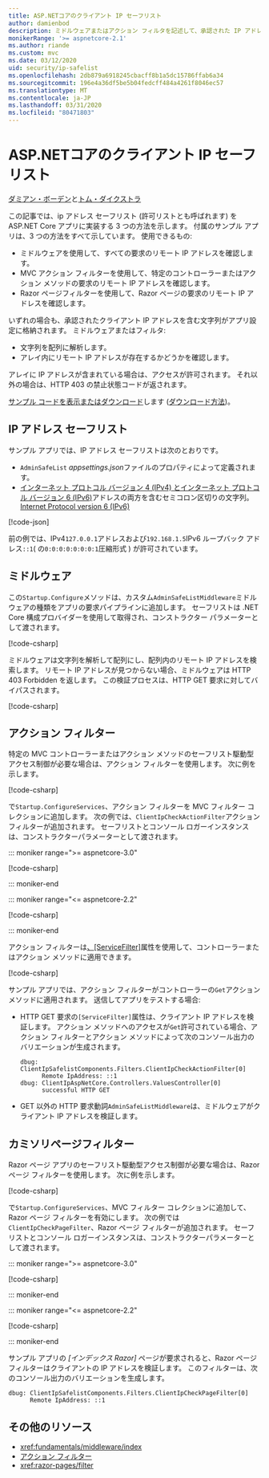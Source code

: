 ```yaml
---
title: ASP.NETコアのクライアント IP セーフリスト
author: damienbod
description: ミドルウェアまたはアクション フィルタを記述して、承認された IP アドレスの一覧に対してリモート IP アドレスを検証する方法を説明します。
monikerRange: '>= aspnetcore-2.1'
ms.author: riande
ms.custom: mvc
ms.date: 03/12/2020
uid: security/ip-safelist
ms.openlocfilehash: 2db879a6918245cbacff8b1a5dc15786ffab6a34
ms.sourcegitcommit: 196e4a36df5be5b04fedcff484a4261f8046ec57
ms.translationtype: MT
ms.contentlocale: ja-JP
ms.lasthandoff: 03/31/2020
ms.locfileid: "80471803"
---
```

# <a name="client-ip-safelist-for-aspnet-core"></a>ASP.NETコアのクライアント IP セーフリスト

[ダミアン・ボーデン](https://twitter.com/damien_bod)と[トム・ダイクストラ](https://github.com/tdykstra)
 
この記事では、ip アドレス セーフリスト (許可リストとも呼ばれます) を ASP.NET Core アプリに実装する 3 つの方法を示します。 付属のサンプル アプリは、3 つの方法をすべて示しています。 使用できるもの:

* ミドルウェアを使用して、すべての要求のリモート IP アドレスを確認します。
* MVC アクション フィルターを使用して、特定のコントローラーまたはアクション メソッドの要求のリモート IP アドレスを確認します。
* Razor ページフィルターを使用して、Razor ページの要求のリモート IP アドレスを確認します。

いずれの場合も、承認されたクライアント IP アドレスを含む文字列がアプリ設定に格納されます。 ミドルウェアまたはフィルタ:

* 文字列を配列に解析します。 
* アレイ内にリモート IP アドレスが存在するかどうかを確認します。

アレイに IP アドレスが含まれている場合は、アクセスが許可されます。 それ以外の場合は、HTTP 403 の禁止状態コードが返されます。

[サンプル コードを表示またはダウンロード](https://github.com/dotnet/AspNetCore.Docs/tree/master/aspnetcore/security/ip-safelist/samples)します ([ダウンロード方法](xref:index#how-to-download-a-sample))。

## <a name="ip-address-safelist"></a>IP アドレス セーフリスト

サンプル アプリでは、IP アドレス セーフリストは次のとおりです。

* `AdminSafeList` *appsettings.json*ファイルのプロパティによって定義されます。
* [インターネット プロトコル バージョン 4 (IPv4) とインターネット プロトコル バージョン 6 (IPv6)](https://wikipedia.org/wiki/IPv4)アドレスの両方を含むセミコロン区切りの文字列。 [Internet Protocol version 6 (IPv6)](https://wikipedia.org/wiki/IPv6)

[!code-json[](ip-safelist/samples/3.x/ClientIpAspNetCore/appsettings.json?range=1-3&highlight=2)]

前の例では、IPv4`127.0.0.1`アドレスおよび`192.168.1.5`IPv6 ループバック アドレス`::1`( の`0:0:0:0:0:0:0:1`圧縮形式 ) が許可されています。

## <a name="middleware"></a>ミドルウェア

この`Startup.Configure`メソッドは、カスタム`AdminSafeListMiddleware`ミドルウェアの種類をアプリの要求パイプラインに追加します。 セーフリストは .NET Core 構成プロバイダーを使用して取得され、コンストラクター パラメーターとして渡されます。

[!code-csharp[](ip-safelist/samples/3.x/ClientIpAspNetCore/Startup.cs?name=snippet_ConfigureAddMiddleware)]

ミドルウェアは文字列を解析して配列にし、配列内のリモート IP アドレスを検索します。 リモート IP アドレスが見つからない場合、ミドルウェアは HTTP 403 Forbidden を返します。 この検証プロセスは、HTTP GET 要求に対してバイパスされます。

[!code-csharp[](ip-safelist/samples/Shared/ClientIpSafelistComponents/Middlewares/AdminSafeListMiddleware.cs?name=snippet_ClassOnly)]

## <a name="action-filter"></a>アクション フィルター

特定の MVC コントローラーまたはアクション メソッドのセーフリスト駆動型アクセス制御が必要な場合は、アクション フィルターを使用します。 次に例を示します。

[!code-csharp[](ip-safelist/samples/Shared/ClientIpSafelistComponents/Filters/ClientIpCheckActionFilter.cs?name=snippet_ClassOnly)]

で`Startup.ConfigureServices`、アクション フィルターを MVC フィルター コレクションに追加します。 次の例では、`ClientIpCheckActionFilter`アクション フィルターが追加されます。 セーフリストとコンソール ロガーインスタンスは、コンストラクターパラメーターとして渡されます。

::: moniker range=">= aspnetcore-3.0"

[!code-csharp[](ip-safelist/samples/3.x/ClientIpAspNetCore/Startup.cs?name=snippet_ConfigureServicesActionFilter)]

::: moniker-end

::: moniker range="<= aspnetcore-2.2"

[!code-csharp[](ip-safelist/samples/2.x/ClientIpAspNetCore/Startup.cs?name=snippet_ConfigureServicesActionFilter)]

::: moniker-end

アクション フィルターは[、[ServiceFilter]](xref:Microsoft.AspNetCore.Mvc.ServiceFilterAttribute)属性を使用して、コントローラーまたはアクション メソッドに適用できます。

[!code-csharp[](ip-safelist/samples/3.x/ClientIpAspNetCore/Controllers/ValuesController.cs?name=snippet_ActionFilter&highlight=1)]

サンプル アプリでは、アクション フィルターがコントローラーの`Get`アクション メソッドに適用されます。 送信してアプリをテストする場合:

* HTTP GET 要求の`[ServiceFilter]`属性は、クライアント IP アドレスを検証します。 アクション メソッドへのアクセスが`Get`許可されている場合、アクション フィルターとアクション メソッドによって次のコンソール出力のバリエーションが生成されます。

    ```
    dbug: ClientIpSafelistComponents.Filters.ClientIpCheckActionFilter[0]
          Remote IpAddress: ::1
    dbug: ClientIpAspNetCore.Controllers.ValuesController[0]
          successful HTTP GET    
    ```

* GET 以外の HTTP 要求動詞`AdminSafeListMiddleware`は、ミドルウェアがクライアント IP アドレスを検証します。

## <a name="razor-pages-filter"></a>カミソリページフィルター

Razor ページ アプリのセーフリスト駆動型アクセス制御が必要な場合は、Razor ページ フィルターを使用します。 次に例を示します。

[!code-csharp[](ip-safelist/samples/Shared/ClientIpSafelistComponents/Filters/ClientIpCheckPageFilter.cs?name=snippet_ClassOnly)]

で`Startup.ConfigureServices`、MVC フィルター コレクションに追加して、Razor ページ フィルターを有効にします。 次の例では`ClientIpCheckPageFilter`、Razor ページ フィルターが追加されます。 セーフリストとコンソール ロガーインスタンスは、コンストラクターパラメーターとして渡されます。

::: moniker range=">= aspnetcore-3.0"

[!code-csharp[](ip-safelist/samples/3.x/ClientIpAspNetCore/Startup.cs?name=snippet_ConfigureServicesPageFilter)]

::: moniker-end

::: moniker range="<= aspnetcore-2.2"

[!code-csharp[](ip-safelist/samples/2.x/ClientIpAspNetCore/Startup.cs?name=snippet_ConfigureServicesPageFilter)]

::: moniker-end

サンプル アプリの *[インデックス Razor]* ページが要求されると、Razor ページ フィルターはクライアントの IP アドレスを検証します。 このフィルターは、次のコンソール出力のバリエーションを生成します。

```
dbug: ClientIpSafelistComponents.Filters.ClientIpCheckPageFilter[0]
      Remote IpAddress: ::1
```

## <a name="additional-resources"></a>その他のリソース

* <xref:fundamentals/middleware/index>
* [アクション フィルター](xref:mvc/controllers/filters#action-filters)
* <xref:razor-pages/filter>
